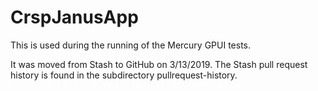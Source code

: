 CrspJanusApp
============

This is used during the running of the Mercury GPUI tests.

It was moved from Stash to GitHub on 3/13/2019. The Stash pull request history is found 
in the subdirectory pullrequest-history.